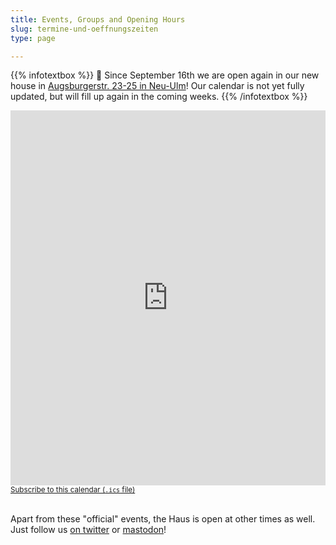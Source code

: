 ```yaml
---
title: Events, Groups and Opening Hours
slug: termine-und-oeffnungszeiten
type: page

---
```


{{% infotextbox %}}
🥳 Since September 16th we are open again in our new house in [Augsburgerstr. 23-25 in Neu-Ulm](https://www.openstreetmap.org/node/10889781438)! Our calendar is not yet fully updated, but will fill up again in the coming weeks.
{{% /infotextbox %}}

<iframe style="border-width: 0;" width="100%" height="600" src="https://cal.ech0.fiber.garden/" frameborder="0" scrolling="no"></iframe>
<small><a href="/calendar/public.ics">Subscribe to this calendar (<code>.ics</code> file)</a></small><br/><br/>

Apart from these "official" events, the Haus is open at other times as well. Just follow us [on twitter][1] or [mastodon][2]!

  [1]: https://twitter.com/temporaerhaus
  [2]: https://chaos.social/@temporaerhaus
